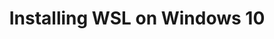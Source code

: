 ---
title: "Installing WSL on Windows 10"
header:
    image: /assets/images/posts/github-pages.jpg
    teaser: /assets/images/posts/github-pages-th.jpg
toc: true
toc_label: "Contents"
toc_icon: "Book"  
categories:
  - blog
tags:
  - HomeLab
  - VMware
  - Intel NUC
---